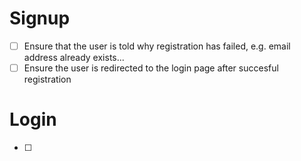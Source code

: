 # Signup

- [ ] Ensure that the user is told why registration has failed, e.g. email address already exists...
- [ ] Ensure the user is redirected to the login page after succesful registration

# Login

- [ ]
